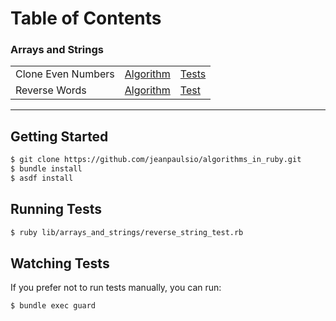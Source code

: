 # Table of Contents

### Arrays and Strings

<table>
  <tbody>
    <tr>
      <td>Clone Even Numbers</td>
      <td><a href="./lib/arrays_and_strings/clone_even_numbers.rb">Algorithm</a></td>
      <td><a href="./lib/arrays_and_strings/clone_even_numbers_test.rb">Tests</a></td>
    </tr>
    <tr>
      <td>Reverse Words</td>
      <td><a href="./lib/arrays_and_strings/reverse_words.rb">Algorithm</a></td>
      <td><a href="./lib/arrays_and_strings/reverse_words_test.rb">Test</a></td>
    </tr>
  </tbody>
</table>

---

## Getting Started

```bash
$ git clone https://github.com/jeanpaulsio/algorithms_in_ruby.git
$ bundle install
$ asdf install
```

## Running Tests

```bash
$ ruby lib/arrays_and_strings/reverse_string_test.rb
```

## Watching Tests

If you prefer not to run tests manually, you can run:

```
$ bundle exec guard
```
